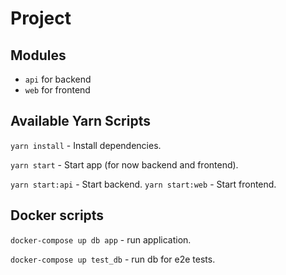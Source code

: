 # Project

## Modules
- `api` for backend
- `web` for frontend

## Available Yarn Scripts

`yarn install` - Install dependencies.

`yarn start` - Start app (for now backend and frontend).

`yarn start:api` - Start backend.
`yarn start:web` - Start frontend.

## Docker scripts

`docker-compose up db app` - run application.

`docker-compose up test_db` - run db for e2e tests.
